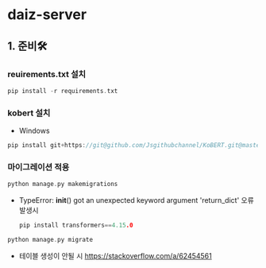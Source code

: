 # daiz-server

## 1. 준비🛠
### reuirements.txt 설치
``` C
pip install -r requirements.txt
```
### kobert 설치
- Windows
``` C
pip install git+https://git@github.com/Jsgithubchannel/KoBERT.git@master
```
### 마이그레이션 적용 
``` C
python manage.py makemigrations
```
- TypeError: __init__() got an unexpected keyword argument 'return_dict' 오류 발생시
  ``` C
  pip install transformers==4.15.0
  ```
``` C
python manage.py migrate
```
- 테이블 생성이 안될 시 https://stackoverflow.com/a/62454561


